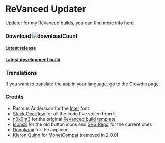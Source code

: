 # ReVanced Updater

Updater for my ReVanced builds, you can find more
info [here](https://github.com/LeddaZ/revanced-repo).

### Download ![downloadCount](https://img.shields.io/github/downloads/LeddaZ/ReVancedUpdater/total?color=blue&label=Downloads)

#### [Latest release](https://github.com/LeddaZ/ReVancedUpdater/releases/latest)

#### [Latest development build](https://github.com/LeddaZ/ReVancedUpdater/releases/tag/dev)

### Translations

If you want to translate the app in your language, go to
the [Crowdin page](https://crowdin.com/project/revanced-updater).

### Credits

- Rasmus Andersson for the [Inter](https://fonts.google.com/specimen/Inter) font
- [Stack Overflow](https://stackoverflow.com/) for all the code I've stolen from it
- [n0k0m3](https://github.com/n0k0m3) for the
  original [ReVanced build template](https://github.com/n0k0m3/revanced-build-template)
- [Icons8](https://icons8.it/) for the old button icons and [SVG Repo](https://www.svgrepo.com/) for
  the current ones
- [Donokami](https://github.com/Donokami) for the app icon
- [Kieron Quinn](https://github.com/KieronQuinn)
  for [MonetCompat](https://github.com/KieronQuinn/MonetCompat) (removed in 2.0.0)
